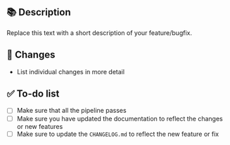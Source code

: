 ## 📚 Description

Replace this text with a short description of your feature/bugfix.

## 🔖 Changes

- List individual changes in more detail

## ✅ To-do list

- [ ] Make sure that all the pipeline passes
- [ ] Make sure you have updated the documentation to reflect the changes or new features
- [ ] Make sure to update the `CHANGELOG.md` to reflect the new feature or fix
